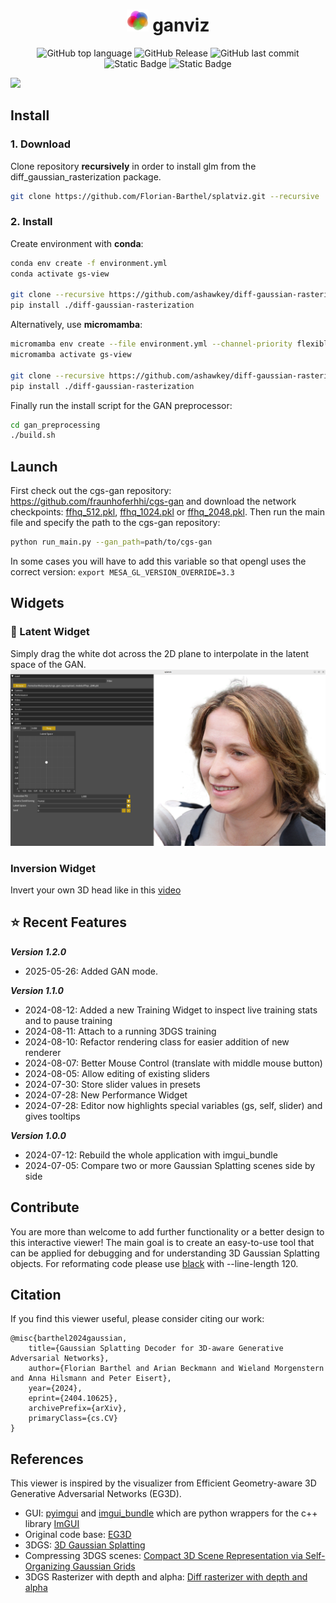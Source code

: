 <div align="center">

  <h1><img src="resources/images/icon.png" width="35"> ganviz </h1>

![GitHub top language](https://img.shields.io/github/languages/top/Florian-barthel/splatviz) ![GitHub Release](https://img.shields.io/github/v/release/Florian-Barthel/splatviz) ![GitHub last commit](https://img.shields.io/github/last-commit/Florian-Barthel/splatviz) ![Static Badge](https://img.shields.io/badge/Platform-Linux-green) ![Static Badge](https://img.shields.io/badge/Platform-Windows-green)

</div>

![](resources/images/teaser.gif)

## Install

### 1. Download

Clone repository **recursively** in order to install glm from the diff_gaussian_rasterization package.

```bash
git clone https://github.com/Florian-Barthel/splatviz.git --recursive
```


### 2. Install

Create environment with <b>conda</b>:

```bash
conda env create -f environment.yml
conda activate gs-view

git clone --recursive https://github.com/ashawkey/diff-gaussian-rasterization
pip install ./diff-gaussian-rasterization
```

Alternatively, use <b>micromamba</b>:

```bash
micromamba env create --file environment.yml --channel-priority flexible -y
micromamba activate gs-view

git clone --recursive https://github.com/ashawkey/diff-gaussian-rasterization
pip install ./diff-gaussian-rasterization
```

Finally run the install script for the GAN preprocessor:
```bash
cd gan_preprocessing
./build.sh
```

## Launch

First check out the cgs-gan repository: <a href="https://github.com/fraunhoferhhi/cgs-gan">https://github.com/fraunhoferhhi/cgs-gan</a> and download the network checkpoints: [ffhq_512.pkl](https://huggingface.co/anonym892312603527/neurips25/resolve/main/models/ffhq_512.pkl?download=true), [ffhq_1024.pkl](https://huggingface.co/anonym892312603527/neurips25/resolve/main/models/ffhqc_1024.pkl?download=true) or [ffhq_2048.pkl](https://huggingface.co/anonym892312603527/neurips25/resolve/main/models/ffhqc_2048.pkl?download=true). Then run the main file and specify the path to the cgs-gan repository:
```bash
python run_main.py --gan_path=path/to/cgs-gan
```

In some cases you will have to add this variable so that opengl uses the correct version:
`export MESA_GL_VERSION_OVERRIDE=3.3`

## Widgets


### 🧭 Latent Widget
Simply drag the white dot across the 2D plane to interpolate in the latent space of the GAN.
<br>
<img src="resources/images/gan_mode.png" style="width: 600px;">

### Inversion Widget
Invert your own 3D head like in this [video](https://www.linkedin.com/posts/florian-barthel-9583b9208_we-have-just-released-a-new-feature-for-activity-7345716193535614979--nU8?utm_source=share&utm_medium=member_desktop&rcm=ACoAADS9oRQBL7WTKc4KVRY4d66D9oR51YDpUqc)

## ⭐ Recent Features

**_Version 1.2.0_**

- 2025-05-26: Added GAN mode.

**_Version 1.1.0_**

- 2024-08-12: Added a new Training Widget to inspect live training stats and to pause training
- 2024-08-11: Attach to a running 3DGS training
- 2024-08-10: Refactor rendering class for easier addition of new renderer
- 2024-08-07: Better Mouse Control (translate with middle mouse button)
- 2024-08-05: Allow editing of existing sliders
- 2024-07-30: Store slider values in presets
- 2024-07-28: New Performance Widget
- 2024-07-28: Editor now highlights special variables (gs, self, slider) and gives tooltips

**_Version 1.0.0_**

- 2024-07-12: Rebuild the whole application with imgui_bundle
- 2024-07-05: Compare two or more Gaussian Splatting scenes side by side

## Contribute

You are more than welcome to add further functionality or a better design to this interactive viewer!
The main goal is to create an easy-to-use tool that can be applied for debugging and for understanding
3D Gaussian Splatting objects.
For reformating code please use [black](https://github.com/psf/black) with --line-length 120.

## Citation

If you find this viewer useful, please consider citing our work:

```
@misc{barthel2024gaussian,
    title={Gaussian Splatting Decoder for 3D-aware Generative Adversarial Networks}, 
    author={Florian Barthel and Arian Beckmann and Wieland Morgenstern and Anna Hilsmann and Peter Eisert},
    year={2024},
    eprint={2404.10625},
    archivePrefix={arXiv},
    primaryClass={cs.CV}
}
```

## References

This viewer is inspired by the visualizer from Efficient Geometry-aware 3D Generative Adversarial
Networks (EG3D).

- GUI: <a href="https://pyimgui.readthedocs.io/en/latest/guide/first-steps.html">pyimgui</a> and
<a href="https://github.com/pthom/imgui_bundle">imgui_bundle</a> which are python wrappers for the c++ library
<a href="https://github.com/ocornut/imgui">ImGUI</a>
- Original code base: <a href="https://github.com/NVlabs/eg3d">EG3D</a>
- 3DGS: <a href="https://repo-sam.inria.fr/fungraph/3d-gaussian-splatting/"> 3D Gaussian Splatting</a>
- Compressing 3DGS scenes: <a href="https://fraunhoferhhi.github.io/Self-Organizing-Gaussians/">Compact 3D Scene
Representation via Self-Organizing Gaussian Grids</a>
- 3DGS Rasterizer with depth and alpha: <a href="https://github.com/slothfulxtx/diff-gaussian-rasterization">Diff
rasterizer with depth and alpha</a>
